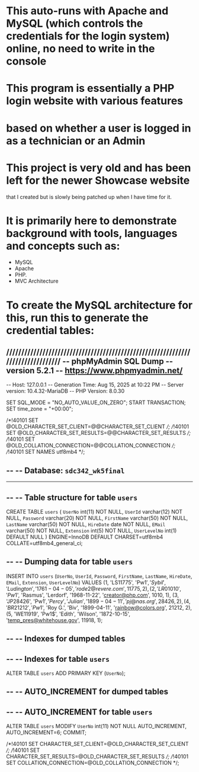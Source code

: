 # This auto-runs with Apache and MySQL (which controls the credentials for the login system) online, no need to write in the console

# This program is essentially a PHP login website with various features
# based on whether a user is logged in as a technician or an Admin

# This project is very old and has been left for the newer Showcase website
that I created but is slowly being patched up when I have time for it. 
# It is primarily here to demonstrate background with tools, languages and concepts such as:
- MySQL
- Apache
- PHP.
- MVC Architecture

# To create the MySQL architecture for this, run this to generate the credential tables:
///////////////////////////////////////////////////////////////////////////////
-- phpMyAdmin SQL Dump
-- version 5.2.1
-- https://www.phpmyadmin.net/
--
-- Host: 127.0.0.1
-- Generation Time: Aug 15, 2025 at 10:22 PM
-- Server version: 10.4.32-MariaDB
-- PHP Version: 8.0.30

SET SQL_MODE = "NO_AUTO_VALUE_ON_ZERO";
START TRANSACTION;
SET time_zone = "+00:00";


/*!40101 SET @OLD_CHARACTER_SET_CLIENT=@@CHARACTER_SET_CLIENT */;
/*!40101 SET @OLD_CHARACTER_SET_RESULTS=@@CHARACTER_SET_RESULTS */;
/*!40101 SET @OLD_COLLATION_CONNECTION=@@COLLATION_CONNECTION */;
/*!40101 SET NAMES utf8mb4 */;

--
-- Database: `sdc342_wk5final`
--

-- --------------------------------------------------------

--
-- Table structure for table `users`
--

CREATE TABLE `users` (
  `UserNo` int(11) NOT NULL,
  `UserId` varchar(12) NOT NULL,
  `Password` varchar(20) NOT NULL,
  `FirstName` varchar(50) NOT NULL,
  `LastName` varchar(50) NOT NULL,
  `HireDate` date NOT NULL,
  `EMail` varchar(50) NOT NULL,
  `Extension` int(5) NOT NULL,
  `UserLevelNo` int(1) DEFAULT NULL
) ENGINE=InnoDB DEFAULT CHARSET=utf8mb4 COLLATE=utf8mb4_general_ci;

--
-- Dumping data for table `users`
--

INSERT INTO `users` (`UserNo`, `UserId`, `Password`, `FirstName`, `LastName`, `HireDate`, `EMail`, `Extension`, `UserLevelNo`) VALUES
(1, 'LS11775', 'Pw1$', 'Sybil', 'Ludington', '1761-04-05', 'rode2@revere.com', 11775, 2),
(2, 'LR01010', 'Pw1$', 'Rasmus', 'Lerdorf', '1968-11-22', 'creator@php.com', 1010, 1),
(3, 'JP28426', 'Pw1$', 'Percy', 'Julian', '1899-04-11', 'pj@nas.org', 28426, 2),
(4, 'BR21212', 'Pw1$', 'Roy G.', 'Biv', '1899-04-11', 'rainbow@colors.org', 21212, 2),
(5, 'WE11919', 'Pw1$', 'Edith', 'Wilson', '1872-10-15', 'temp_pres@whitehouse.gov', 11918, 1);

--
-- Indexes for dumped tables
--

--
-- Indexes for table `users`
--
ALTER TABLE `users`
  ADD PRIMARY KEY (`UserNo`);

--
-- AUTO_INCREMENT for dumped tables
--

--
-- AUTO_INCREMENT for table `users`
--
ALTER TABLE `users`
  MODIFY `UserNo` int(11) NOT NULL AUTO_INCREMENT, AUTO_INCREMENT=6;
COMMIT;

/*!40101 SET CHARACTER_SET_CLIENT=@OLD_CHARACTER_SET_CLIENT */;
/*!40101 SET CHARACTER_SET_RESULTS=@OLD_CHARACTER_SET_RESULTS */;
/*!40101 SET COLLATION_CONNECTION=@OLD_COLLATION_CONNECTION */;
